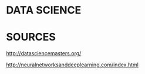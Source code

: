 DATA SCIENCE
==============
SOURCES
==============
http://datasciencemasters.org/

http://neuralnetworksanddeeplearning.com/index.html
